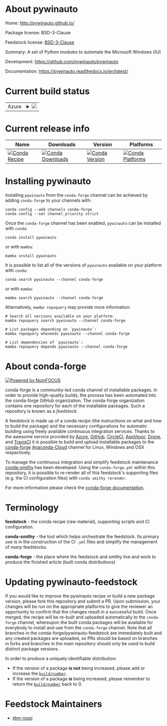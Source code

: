 About pywinauto
===============

Home: http://pywinauto.github.io/

Package license: BSD-3-Clause

Feedstock license: [BSD-3-Clause](https://github.com/conda-forge/pywinauto-feedstock/blob/main/LICENSE.txt)

Summary: A set of Python modules to automate the Microsoft Windows GUI

Development: https://github.com/pywinauto/pywinauto

Documentation: https://pywinauto.readthedocs.io/en/latest/

Current build status
====================


<table>
    
  <tr>
    <td>Azure</td>
    <td>
      <details>
        <summary>
          <a href="https://dev.azure.com/conda-forge/feedstock-builds/_build/latest?definitionId=4766&branchName=main">
            <img src="https://dev.azure.com/conda-forge/feedstock-builds/_apis/build/status/pywinauto-feedstock?branchName=main">
          </a>
        </summary>
        <table>
          <thead><tr><th>Variant</th><th>Status</th></tr></thead>
          <tbody><tr>
              <td>linux_64_python3.10.____cpython</td>
              <td>
                <a href="https://dev.azure.com/conda-forge/feedstock-builds/_build/latest?definitionId=4766&branchName=main">
                  <img src="https://dev.azure.com/conda-forge/feedstock-builds/_apis/build/status/pywinauto-feedstock?branchName=main&jobName=linux&configuration=linux_64_python3.10.____cpython" alt="variant">
                </a>
              </td>
            </tr><tr>
              <td>linux_64_python3.11.____cpython</td>
              <td>
                <a href="https://dev.azure.com/conda-forge/feedstock-builds/_build/latest?definitionId=4766&branchName=main">
                  <img src="https://dev.azure.com/conda-forge/feedstock-builds/_apis/build/status/pywinauto-feedstock?branchName=main&jobName=linux&configuration=linux_64_python3.11.____cpython" alt="variant">
                </a>
              </td>
            </tr><tr>
              <td>linux_64_python3.8.____cpython</td>
              <td>
                <a href="https://dev.azure.com/conda-forge/feedstock-builds/_build/latest?definitionId=4766&branchName=main">
                  <img src="https://dev.azure.com/conda-forge/feedstock-builds/_apis/build/status/pywinauto-feedstock?branchName=main&jobName=linux&configuration=linux_64_python3.8.____cpython" alt="variant">
                </a>
              </td>
            </tr><tr>
              <td>linux_64_python3.9.____cpython</td>
              <td>
                <a href="https://dev.azure.com/conda-forge/feedstock-builds/_build/latest?definitionId=4766&branchName=main">
                  <img src="https://dev.azure.com/conda-forge/feedstock-builds/_apis/build/status/pywinauto-feedstock?branchName=main&jobName=linux&configuration=linux_64_python3.9.____cpython" alt="variant">
                </a>
              </td>
            </tr><tr>
              <td>win_64_python3.10.____cpython</td>
              <td>
                <a href="https://dev.azure.com/conda-forge/feedstock-builds/_build/latest?definitionId=4766&branchName=main">
                  <img src="https://dev.azure.com/conda-forge/feedstock-builds/_apis/build/status/pywinauto-feedstock?branchName=main&jobName=win&configuration=win_64_python3.10.____cpython" alt="variant">
                </a>
              </td>
            </tr><tr>
              <td>win_64_python3.11.____cpython</td>
              <td>
                <a href="https://dev.azure.com/conda-forge/feedstock-builds/_build/latest?definitionId=4766&branchName=main">
                  <img src="https://dev.azure.com/conda-forge/feedstock-builds/_apis/build/status/pywinauto-feedstock?branchName=main&jobName=win&configuration=win_64_python3.11.____cpython" alt="variant">
                </a>
              </td>
            </tr><tr>
              <td>win_64_python3.8.____cpython</td>
              <td>
                <a href="https://dev.azure.com/conda-forge/feedstock-builds/_build/latest?definitionId=4766&branchName=main">
                  <img src="https://dev.azure.com/conda-forge/feedstock-builds/_apis/build/status/pywinauto-feedstock?branchName=main&jobName=win&configuration=win_64_python3.8.____cpython" alt="variant">
                </a>
              </td>
            </tr><tr>
              <td>win_64_python3.9.____cpython</td>
              <td>
                <a href="https://dev.azure.com/conda-forge/feedstock-builds/_build/latest?definitionId=4766&branchName=main">
                  <img src="https://dev.azure.com/conda-forge/feedstock-builds/_apis/build/status/pywinauto-feedstock?branchName=main&jobName=win&configuration=win_64_python3.9.____cpython" alt="variant">
                </a>
              </td>
            </tr>
          </tbody>
        </table>
      </details>
    </td>
  </tr>
</table>

Current release info
====================

| Name | Downloads | Version | Platforms |
| --- | --- | --- | --- |
| [![Conda Recipe](https://img.shields.io/badge/recipe-pywinauto-green.svg)](https://anaconda.org/conda-forge/pywinauto) | [![Conda Downloads](https://img.shields.io/conda/dn/conda-forge/pywinauto.svg)](https://anaconda.org/conda-forge/pywinauto) | [![Conda Version](https://img.shields.io/conda/vn/conda-forge/pywinauto.svg)](https://anaconda.org/conda-forge/pywinauto) | [![Conda Platforms](https://img.shields.io/conda/pn/conda-forge/pywinauto.svg)](https://anaconda.org/conda-forge/pywinauto) |

Installing pywinauto
====================

Installing `pywinauto` from the `conda-forge` channel can be achieved by adding `conda-forge` to your channels with:

```
conda config --add channels conda-forge
conda config --set channel_priority strict
```

Once the `conda-forge` channel has been enabled, `pywinauto` can be installed with `conda`:

```
conda install pywinauto
```

or with `mamba`:

```
mamba install pywinauto
```

It is possible to list all of the versions of `pywinauto` available on your platform with `conda`:

```
conda search pywinauto --channel conda-forge
```

or with `mamba`:

```
mamba search pywinauto --channel conda-forge
```

Alternatively, `mamba repoquery` may provide more information:

```
# Search all versions available on your platform:
mamba repoquery search pywinauto --channel conda-forge

# List packages depending on `pywinauto`:
mamba repoquery whoneeds pywinauto --channel conda-forge

# List dependencies of `pywinauto`:
mamba repoquery depends pywinauto --channel conda-forge
```


About conda-forge
=================

[![Powered by
NumFOCUS](https://img.shields.io/badge/powered%20by-NumFOCUS-orange.svg?style=flat&colorA=E1523D&colorB=007D8A)](https://numfocus.org)

conda-forge is a community-led conda channel of installable packages.
In order to provide high-quality builds, the process has been automated into the
conda-forge GitHub organization. The conda-forge organization contains one repository
for each of the installable packages. Such a repository is known as a *feedstock*.

A feedstock is made up of a conda recipe (the instructions on what and how to build
the package) and the necessary configurations for automatic building using freely
available continuous integration services. Thanks to the awesome service provided by
[Azure](https://azure.microsoft.com/en-us/services/devops/), [GitHub](https://github.com/),
[CircleCI](https://circleci.com/), [AppVeyor](https://www.appveyor.com/),
[Drone](https://cloud.drone.io/welcome), and [TravisCI](https://travis-ci.com/)
it is possible to build and upload installable packages to the
[conda-forge](https://anaconda.org/conda-forge) [Anaconda-Cloud](https://anaconda.org/)
channel for Linux, Windows and OSX respectively.

To manage the continuous integration and simplify feedstock maintenance
[conda-smithy](https://github.com/conda-forge/conda-smithy) has been developed.
Using the ``conda-forge.yml`` within this repository, it is possible to re-render all of
this feedstock's supporting files (e.g. the CI configuration files) with ``conda smithy rerender``.

For more information please check the [conda-forge documentation](https://conda-forge.org/docs/).

Terminology
===========

**feedstock** - the conda recipe (raw material), supporting scripts and CI configuration.

**conda-smithy** - the tool which helps orchestrate the feedstock.
                   Its primary use is in the construction of the CI ``.yml`` files
                   and simplify the management of *many* feedstocks.

**conda-forge** - the place where the feedstock and smithy live and work to
                  produce the finished article (built conda distributions)


Updating pywinauto-feedstock
============================

If you would like to improve the pywinauto recipe or build a new
package version, please fork this repository and submit a PR. Upon submission,
your changes will be run on the appropriate platforms to give the reviewer an
opportunity to confirm that the changes result in a successful build. Once
merged, the recipe will be re-built and uploaded automatically to the
`conda-forge` channel, whereupon the built conda packages will be available for
everybody to install and use from the `conda-forge` channel.
Note that all branches in the conda-forge/pywinauto-feedstock are
immediately built and any created packages are uploaded, so PRs should be based
on branches in forks and branches in the main repository should only be used to
build distinct package versions.

In order to produce a uniquely identifiable distribution:
 * If the version of a package **is not** being increased, please add or increase
   the [``build/number``](https://docs.conda.io/projects/conda-build/en/latest/resources/define-metadata.html#build-number-and-string).
 * If the version of a package **is** being increased, please remember to return
   the [``build/number``](https://docs.conda.io/projects/conda-build/en/latest/resources/define-metadata.html#build-number-and-string)
   back to 0.

Feedstock Maintainers
=====================

* [@m-rossi](https://github.com/m-rossi/)

